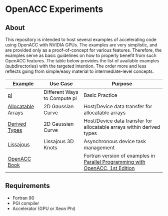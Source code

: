 
# OpenACC Experiments

## About
This repository is intended to host several examples of accelerating code using OpenACC with NVIDIA GPUs. The examples are very simplistic, and are provided only as a proof-of-concept for various features. Therefore, the examples serve as basic guidelines on how to properly benefit from such OpenACC features. The table below provides the list of available examples (subdirectories) with the targeted intention. The order more and less reflects going from simple/easy material to intermediate-level concepts.

Example | Use Case | Purpose
-- | --- | ---
[pi](https://github.com/moravveji/OpenACC/tree/master/pi) | Different Ways to Compute pi | Basic Practice
[Allocatable Arrays](https://github.com/moravveji/OpenACC/tree/master/allocatable_arrays) | 2D Gaussian Curve | Host/Device data transfer for allocatable arrays 
[Derived Types](https://github.com/moravveji/OpenACC/tree/master/derived_types) | 2D Gaussian Curve | Host/Device data transfer for allocatable arrays within derived types
[Lissajous](https://github.com/moravveji/OpenACC/tree/master/lissajous) | Lissajous 3D Knots | Asynchronous device task management
[OpenACC Book](https://github.com/moravveji/OpenACC/tree/master/book) | | Fortran version of examples in [Parallel Programming with OpenACC, 1st Edition](https://www.elsevier.com/books/parallel-programming-with-openacc/farber/978-0-12-410397-9)

## Requirements
+ Fortran 90
+ PGI compiler
+ Accelerator (GPU or Xeon Phi)
